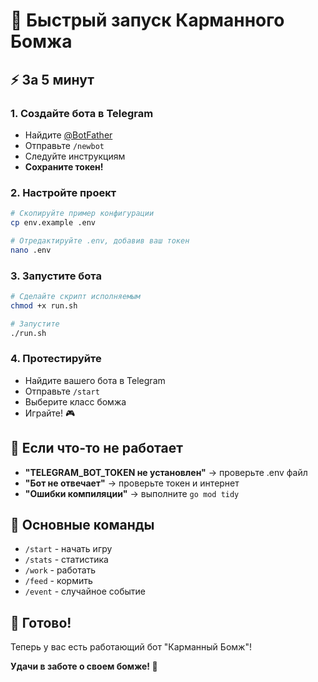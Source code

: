 # 🚀 Быстрый запуск Карманного Бомжа

## ⚡ За 5 минут

### 1. Создайте бота в Telegram
- Найдите [@BotFather](https://t.me/BotFather)
- Отправьте `/newbot`
- Следуйте инструкциям
- **Сохраните токен!**

### 2. Настройте проект
```bash
# Скопируйте пример конфигурации
cp env.example .env

# Отредактируйте .env, добавив ваш токен
nano .env
```

### 3. Запустите бота
```bash
# Сделайте скрипт исполняемым
chmod +x run.sh

# Запустите
./run.sh
```

### 4. Протестируйте
- Найдите вашего бота в Telegram
- Отправьте `/start`
- Выберите класс бомжа
- Играйте! 🎮

## 🔧 Если что-то не работает

- **"TELEGRAM_BOT_TOKEN не установлен"** → проверьте .env файл
- **"Бот не отвечает"** → проверьте токен и интернет
- **"Ошибки компиляции"** → выполните `go mod tidy`

## 📱 Основные команды

- `/start` - начать игру
- `/stats` - статистика
- `/work` - работать
- `/feed` - кормить
- `/event` - случайное событие

## 🎯 Готово!

Теперь у вас есть работающий бот "Карманный Бомж"! 

**Удачи в заботе о своем бомже! 🚀**
